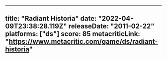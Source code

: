 
---
title: "Radiant Historia"
date: "2022-04-09T23:38:28.119Z"
releaseDate: "2011-02-22"
platforms: ["ds"]
score: 85
metacriticLink: "https://www.metacritic.com/game/ds/radiant-historia"
---
